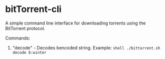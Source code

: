 # bitTorrent-cli

A simple command line interface for downloading torrents using the BitTorrent protocol.


Commands:
1. "decode" - Decodes bencoded string. Example: ```shell ./bittorrent.sh decode 6:winter```